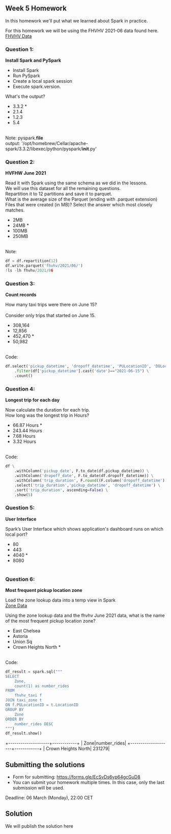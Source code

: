## Week 5 Homework 

In this homework we'll put what we learned about Spark in practice.

For this homework we will be using the FHVHV 2021-06 data found here. [FHVHV Data](https://github.com/DataTalksClub/nyc-tlc-data/releases/download/fhvhv/fhvhv_tripdata_2021-06.csv.gz )


### Question 1: 

**Install Spark and PySpark** 

- Install Spark
- Run PySpark
- Create a local spark session
- Execute spark.version.

What's the output?
- 3.3.2   * 
- 2.1.4
- 1.2.3
- 5.4
</br></br>

Note:
pyspark.__file__  
output: '/opt/homebrew/Cellar/apache-spark/3.3.2/libexec/python/pyspark/__init__.py'


### Question 2: 

**HVFHW June 2021**

Read it with Spark using the same schema as we did in the lessons.</br> 
We will use this dataset for all the remaining questions.</br>
Repartition it to 12 partitions and save it to parquet.</br>
What is the average size of the Parquet (ending with .parquet extension) Files that were created (in MB)? Select the answer which most closely matches.</br>


- 2MB
- 24MB   *
- 100MB
- 250MB
</br></br>

Note: 
```python
df = df.repartition(12)
df.write.parquet('fhvhv/2021/06/')
!ls -lh fhvhv/2021/06
```

### Question 3: 

**Count records**  

How many taxi trips were there on June 15?</br></br>
Consider only trips that started on June 15.</br>

- 308,164
- 12,856
- 452,470   *
- 50,982
</br></br>


Code:
```python
df.select('pickup_datetime', 'dropoff_datetime', 'PULocationID', 'DOLocationID')\
    .filter(df['pickup_datetime'].cast('date')=="2021-06-15") \
    .count()
```

### Question 4: 

**Longest trip for each day**  

Now calculate the duration for each trip.</br>
How long was the longest trip in Hours?</br>

- 66.87 Hours   *
- 243.44 Hours
- 7.68 Hours
- 3.32 Hours
</br></br>


Code:  
```python
df \
    .withColumn('pickup_date', F.to_date(df.pickup_datetime)) \
    .withColumn('dropoff_date', F.to_date(df.dropoff_datetime)) \
    .withColumn('trip_duration', F.round((F.column('dropoff_datetime').cast("long") - F.column('pickup_datetime').cast("long"))/3600,2)) \
    .select('trip_duration','pickup_datetime', 'dropoff_datetime') \
    .sort('trip_duration', ascending=False) \
    .show(5)
```


### Question 5: 

**User Interface**

 Spark’s User Interface which shows application's dashboard runs on which local port?</br>

- 80
- 443
- 4040   *
- 8080
</br></br>


### Question 6: 

**Most frequent pickup location zone**

Load the zone lookup data into a temp view in Spark</br>
[Zone Data](https://github.com/DataTalksClub/nyc-tlc-data/releases/download/misc/taxi_zone_lookup.csv)</br>

Using the zone lookup data and the fhvhv June 2021 data, what is the name of the most frequent pickup location zone?</br>

- East Chelsea
- Astoria
- Union Sq
- Crown Heights North  *
</br></br>


Code:
```python
df_result = spark.sql("""
SELECT
    Zone,
    count(1) as number_rides
FROM
    fhvhv_taxi f
JOIN taxi_zone t
ON f.PULocationID = t.LocationID
GROUP BY 
    Zone
ORDER BY 
    number_rides DESC
""")
df_result.show()
```
+--------------------+------------+
|                Zone|number_rides|
+--------------------+------------+
| Crown Heights North|      231279|


## Submitting the solutions

* Form for submitting: https://forms.gle/EcSvDs6vp64gcGuD8
* You can submit your homework multiple times. In this case, only the last submission will be used. 

Deadline: 06 March (Monday), 22:00 CET


## Solution

We will publish the solution here
